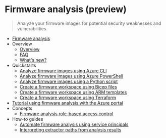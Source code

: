 # Firmware analysis (preview)
> Analyze your firmware images for potential security weaknesses and vulnerabilities
  - [Firmware analysis](https://learn.microsoft.com/en-us/azure/firmware-analysis/)
  - Overview
    - [Overview](https://learn.microsoft.com/en-us/azure/firmware-analysis/overview-firmware-analysis)
    - [FAQ](https://learn.microsoft.com/en-us/azure/firmware-analysis/firmware-analysis-faq)
    - [What's new?](https://learn.microsoft.com/en-us/azure/firmware-analysis/release-notes)
  - Quickstarts
    - [Analyze firmware images using Azure CLI](https://learn.microsoft.com/en-us/azure/firmware-analysis/quickstart-upload-firmware-using-azure-command-line-interface)
    - [Analyze firmware images using Azure PowerShell](https://learn.microsoft.com/en-us/azure/firmware-analysis/quickstart-upload-firmware-using-powershell)
    - [Analyze firmware images using a Python script](https://learn.microsoft.com/en-us/azure/firmware-analysis/quickstart-upload-firmware-using-python)
    - [Create a firmware workspace using Bicep files](https://learn.microsoft.com/en-us/azure/firmware-analysis/quickstart-firmware-analysis-bicep)
    - [Create a firmware workspace using ARM templates](https://learn.microsoft.com/en-us/azure/firmware-analysis/quickstart-firmware-analysis-arm)
    - [Create a firmware workspace using Terraform](https://learn.microsoft.com/en-us/azure/firmware-analysis/quickstart-firmware-analysis-terraform)
  - [Tutorial using firmware analysis with the Azure portal](https://learn.microsoft.com/en-us/azure/firmware-analysis/tutorial-analyze-firmware)
  - Concepts
    - [Firmware analysis role-based access control](https://learn.microsoft.com/en-us/azure/firmware-analysis/firmware-analysis-rbac)
  - How-to guides
    - [Automate firmware analysis using service principals](https://learn.microsoft.com/en-us/azure/firmware-analysis/automate-firmware-analysis-service-principals)
    - [Interpreting extractor paths from analysis results](https://learn.microsoft.com/en-us/azure/firmware-analysis/interpreting-extractor-paths)
